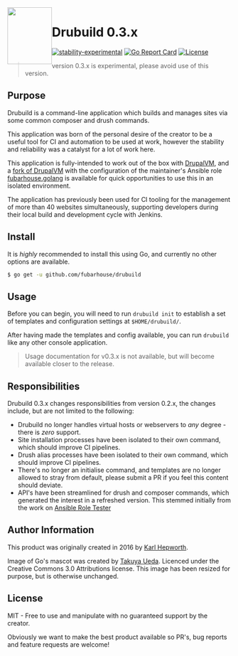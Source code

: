 <img style="float:left" alight="left" height="128px" width="100px" src="https://github.com/fubarhouse/ansible-role-golang/raw/master/gopher.png">

# Drubuild 0.3.x

[![stability-experimental](https://img.shields.io/badge/stability-experimental-orange.svg?style=for-the-badge)](https://github.com/orangemug/stability-badges)
[![Go Report Card](https://goreportcard.com/badge/github.com/fubarhouse/drubuild?style=for-the-badge)](https://goreportcard.com/report/github.com/fubarhouse/drubuild)
[![License](https://img.shields.io/github/license/mashape/apistatus.svg?style=for-the-badge)](https://raw.githubusercontent.com/fubarhouse/brand/master/LICENSE.txt)


> version 0.3.x is experimental, please avoid use of this version.

## Purpose

Drubuild is a command-line application which builds and manages sites via some common composer and drush commands.

This application was born of the personal desire of the creator to be a useful tool for CI and automation to be used at work, however the stability and reliability was a catalyst for a lot of work here. 

This application is fully-intended to work out of the box with [DrupalVM](https://www.drupalvm.com/), and a [fork of DrupalVM](https://github.com/fubarhouse/drupal-vm) with the configuration of the maintainer's Ansible role [fubarhouse.golang](https://github.com/fubarhouse/ansible-role-golang) is available for quick opportunities to use this in an isolated environment.

The application has previously been used for CI tooling for the management of more than 40 websites simultaneously, supporting developers during their local build and development cycle with Jenkins. 

## Install

It is *highly* recommended to install this using Go, and currently no other options are available. 

```sh
$ go get -u github.com/fubarhouse/drubuild
```

## Usage

Before you can begin, you will need to run `drubuild init` to establish a set of templates and configuration settings at `$HOME/drubuild/`.

After having made the templates and config available, you can run `drubuild` like any other console application.

> Usage documentation for v0.3.x is not available, but will become available closer to the release.

## Responsibilities

Drubuild 0.3.x changes responsibilities from version 0.2.x, the changes include, but are not limited to the following:

* Drubuild no longer handles virtual hosts or webservers to _any_ degree - there is _zero_ support.
* Site installation processes have been isolated to their own command, which should improve CI pipelines.
* Drush alias processes have been isolated to their own command, which should improve CI pipelines.
* There's no longer an initialise command, and templates are no longer allowed to stray from default, please submit a PR if you feel this content should deviate.
* API's have been streamlined for drush and composer commands, which generated the interest in a refreshed version. This stemmed initially from the work on [Ansible Role Tester](https://github.com/fubarhouse/ansible-role-tester)

## Author Information

This product was originally created in 2016 by [Karl Hepworth](https://twitter.com/fubarhouse).

Image of Go's mascot was created by [Takuya Ueda](https://twitter.com/tenntenn). Licenced under the Creative Commons 3.0 Attributions license. This image has been resized for purpose, but is otherwise unchanged.

## License

MIT - Free to use and manipulate with no guaranteed support by the creator.

Obviously we want to make the best product available so PR's, bug reports and feature requests are welcome! 